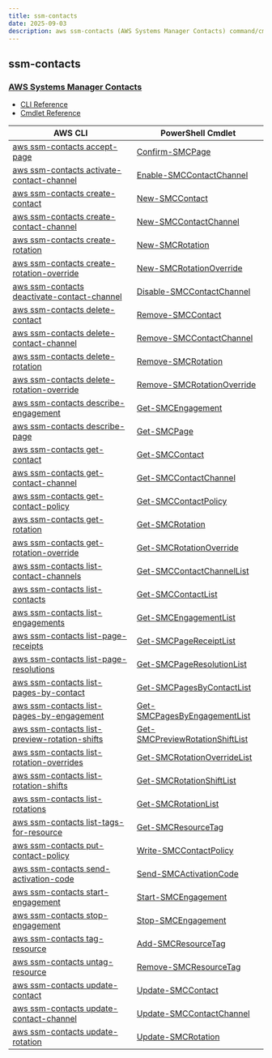 ```yaml
---
title: ssm-contacts
date: 2025-09-03
description: aws ssm-contacts (AWS Systems Manager Contacts) command/cmdlet list.
---
```


## ssm-contacts

### [AWS Systems Manager Contacts](https://aws.amazon.com/systems-manager/)

* [CLI Reference](https://awscli.amazonaws.com/v2/documentation/api/latest/reference/ssm-contacts/index.html)
* [Cmdlet Reference](https://docs.aws.amazon.com/powershell/latest/reference/items/SSMContacts_cmdlets.html)

|AWS CLI|PowerShell Cmdlet|
|----|----|
|[aws ssm-contacts accept-page](https://awscli.amazonaws.com/v2/documentation/api/latest/reference/ssm-contacts/accept-page.html)|[Confirm-SMCPage](https://docs.aws.amazon.com/powershell/latest/reference/items/Confirm-SMCPage.html)|
|[aws ssm-contacts activate-contact-channel](https://awscli.amazonaws.com/v2/documentation/api/latest/reference/ssm-contacts/activate-contact-channel.html)|[Enable-SMCContactChannel](https://docs.aws.amazon.com/powershell/latest/reference/items/Enable-SMCContactChannel.html)|
|[aws ssm-contacts create-contact](https://awscli.amazonaws.com/v2/documentation/api/latest/reference/ssm-contacts/create-contact.html)|[New-SMCContact](https://docs.aws.amazon.com/powershell/latest/reference/items/New-SMCContact.html)|
|[aws ssm-contacts create-contact-channel](https://awscli.amazonaws.com/v2/documentation/api/latest/reference/ssm-contacts/create-contact-channel.html)|[New-SMCContactChannel](https://docs.aws.amazon.com/powershell/latest/reference/items/New-SMCContactChannel.html)|
|[aws ssm-contacts create-rotation](https://awscli.amazonaws.com/v2/documentation/api/latest/reference/ssm-contacts/create-rotation.html)|[New-SMCRotation](https://docs.aws.amazon.com/powershell/latest/reference/items/New-SMCRotation.html)|
|[aws ssm-contacts create-rotation-override](https://awscli.amazonaws.com/v2/documentation/api/latest/reference/ssm-contacts/create-rotation-override.html)|[New-SMCRotationOverride](https://docs.aws.amazon.com/powershell/latest/reference/items/New-SMCRotationOverride.html)|
|[aws ssm-contacts deactivate-contact-channel](https://awscli.amazonaws.com/v2/documentation/api/latest/reference/ssm-contacts/deactivate-contact-channel.html)|[Disable-SMCContactChannel](https://docs.aws.amazon.com/powershell/latest/reference/items/Disable-SMCContactChannel.html)|
|[aws ssm-contacts delete-contact](https://awscli.amazonaws.com/v2/documentation/api/latest/reference/ssm-contacts/delete-contact.html)|[Remove-SMCContact](https://docs.aws.amazon.com/powershell/latest/reference/items/Remove-SMCContact.html)|
|[aws ssm-contacts delete-contact-channel](https://awscli.amazonaws.com/v2/documentation/api/latest/reference/ssm-contacts/delete-contact-channel.html)|[Remove-SMCContactChannel](https://docs.aws.amazon.com/powershell/latest/reference/items/Remove-SMCContactChannel.html)|
|[aws ssm-contacts delete-rotation](https://awscli.amazonaws.com/v2/documentation/api/latest/reference/ssm-contacts/delete-rotation.html)|[Remove-SMCRotation](https://docs.aws.amazon.com/powershell/latest/reference/items/Remove-SMCRotation.html)|
|[aws ssm-contacts delete-rotation-override](https://awscli.amazonaws.com/v2/documentation/api/latest/reference/ssm-contacts/delete-rotation-override.html)|[Remove-SMCRotationOverride](https://docs.aws.amazon.com/powershell/latest/reference/items/Remove-SMCRotationOverride.html)|
|[aws ssm-contacts describe-engagement](https://awscli.amazonaws.com/v2/documentation/api/latest/reference/ssm-contacts/describe-engagement.html)|[Get-SMCEngagement](https://docs.aws.amazon.com/powershell/latest/reference/items/Get-SMCEngagement.html)|
|[aws ssm-contacts describe-page](https://awscli.amazonaws.com/v2/documentation/api/latest/reference/ssm-contacts/describe-page.html)|[Get-SMCPage](https://docs.aws.amazon.com/powershell/latest/reference/items/Get-SMCPage.html)|
|[aws ssm-contacts get-contact](https://awscli.amazonaws.com/v2/documentation/api/latest/reference/ssm-contacts/get-contact.html)|[Get-SMCContact](https://docs.aws.amazon.com/powershell/latest/reference/items/Get-SMCContact.html)|
|[aws ssm-contacts get-contact-channel](https://awscli.amazonaws.com/v2/documentation/api/latest/reference/ssm-contacts/get-contact-channel.html)|[Get-SMCContactChannel](https://docs.aws.amazon.com/powershell/latest/reference/items/Get-SMCContactChannel.html)|
|[aws ssm-contacts get-contact-policy](https://awscli.amazonaws.com/v2/documentation/api/latest/reference/ssm-contacts/get-contact-policy.html)|[Get-SMCContactPolicy](https://docs.aws.amazon.com/powershell/latest/reference/items/Get-SMCContactPolicy.html)|
|[aws ssm-contacts get-rotation](https://awscli.amazonaws.com/v2/documentation/api/latest/reference/ssm-contacts/get-rotation.html)|[Get-SMCRotation](https://docs.aws.amazon.com/powershell/latest/reference/items/Get-SMCRotation.html)|
|[aws ssm-contacts get-rotation-override](https://awscli.amazonaws.com/v2/documentation/api/latest/reference/ssm-contacts/get-rotation-override.html)|[Get-SMCRotationOverride](https://docs.aws.amazon.com/powershell/latest/reference/items/Get-SMCRotationOverride.html)|
|[aws ssm-contacts list-contact-channels](https://awscli.amazonaws.com/v2/documentation/api/latest/reference/ssm-contacts/list-contact-channels.html)|[Get-SMCContactChannelList](https://docs.aws.amazon.com/powershell/latest/reference/items/Get-SMCContactChannelList.html)|
|[aws ssm-contacts list-contacts](https://awscli.amazonaws.com/v2/documentation/api/latest/reference/ssm-contacts/list-contacts.html)|[Get-SMCContactList](https://docs.aws.amazon.com/powershell/latest/reference/items/Get-SMCContactList.html)|
|[aws ssm-contacts list-engagements](https://awscli.amazonaws.com/v2/documentation/api/latest/reference/ssm-contacts/list-engagements.html)|[Get-SMCEngagementList](https://docs.aws.amazon.com/powershell/latest/reference/items/Get-SMCEngagementList.html)|
|[aws ssm-contacts list-page-receipts](https://awscli.amazonaws.com/v2/documentation/api/latest/reference/ssm-contacts/list-page-receipts.html)|[Get-SMCPageReceiptList](https://docs.aws.amazon.com/powershell/latest/reference/items/Get-SMCPageReceiptList.html)|
|[aws ssm-contacts list-page-resolutions](https://awscli.amazonaws.com/v2/documentation/api/latest/reference/ssm-contacts/list-page-resolutions.html)|[Get-SMCPageResolutionList](https://docs.aws.amazon.com/powershell/latest/reference/items/Get-SMCPageResolutionList.html)|
|[aws ssm-contacts list-pages-by-contact](https://awscli.amazonaws.com/v2/documentation/api/latest/reference/ssm-contacts/list-pages-by-contact.html)|[Get-SMCPagesByContactList](https://docs.aws.amazon.com/powershell/latest/reference/items/Get-SMCPagesByContactList.html)|
|[aws ssm-contacts list-pages-by-engagement](https://awscli.amazonaws.com/v2/documentation/api/latest/reference/ssm-contacts/list-pages-by-engagement.html)|[Get-SMCPagesByEngagementList](https://docs.aws.amazon.com/powershell/latest/reference/items/Get-SMCPagesByEngagementList.html)|
|[aws ssm-contacts list-preview-rotation-shifts](https://awscli.amazonaws.com/v2/documentation/api/latest/reference/ssm-contacts/list-preview-rotation-shifts.html)|[Get-SMCPreviewRotationShiftList](https://docs.aws.amazon.com/powershell/latest/reference/items/Get-SMCPreviewRotationShiftList.html)|
|[aws ssm-contacts list-rotation-overrides](https://awscli.amazonaws.com/v2/documentation/api/latest/reference/ssm-contacts/list-rotation-overrides.html)|[Get-SMCRotationOverrideList](https://docs.aws.amazon.com/powershell/latest/reference/items/Get-SMCRotationOverrideList.html)|
|[aws ssm-contacts list-rotation-shifts](https://awscli.amazonaws.com/v2/documentation/api/latest/reference/ssm-contacts/list-rotation-shifts.html)|[Get-SMCRotationShiftList](https://docs.aws.amazon.com/powershell/latest/reference/items/Get-SMCRotationShiftList.html)|
|[aws ssm-contacts list-rotations](https://awscli.amazonaws.com/v2/documentation/api/latest/reference/ssm-contacts/list-rotations.html)|[Get-SMCRotationList](https://docs.aws.amazon.com/powershell/latest/reference/items/Get-SMCRotationList.html)|
|[aws ssm-contacts list-tags-for-resource](https://awscli.amazonaws.com/v2/documentation/api/latest/reference/ssm-contacts/list-tags-for-resource.html)|[Get-SMCResourceTag](https://docs.aws.amazon.com/powershell/latest/reference/items/Get-SMCResourceTag.html)|
|[aws ssm-contacts put-contact-policy](https://awscli.amazonaws.com/v2/documentation/api/latest/reference/ssm-contacts/put-contact-policy.html)|[Write-SMCContactPolicy](https://docs.aws.amazon.com/powershell/latest/reference/items/Write-SMCContactPolicy.html)|
|[aws ssm-contacts send-activation-code](https://awscli.amazonaws.com/v2/documentation/api/latest/reference/ssm-contacts/send-activation-code.html)|[Send-SMCActivationCode](https://docs.aws.amazon.com/powershell/latest/reference/items/Send-SMCActivationCode.html)|
|[aws ssm-contacts start-engagement](https://awscli.amazonaws.com/v2/documentation/api/latest/reference/ssm-contacts/start-engagement.html)|[Start-SMCEngagement](https://docs.aws.amazon.com/powershell/latest/reference/items/Start-SMCEngagement.html)|
|[aws ssm-contacts stop-engagement](https://awscli.amazonaws.com/v2/documentation/api/latest/reference/ssm-contacts/stop-engagement.html)|[Stop-SMCEngagement](https://docs.aws.amazon.com/powershell/latest/reference/items/Stop-SMCEngagement.html)|
|[aws ssm-contacts tag-resource](https://awscli.amazonaws.com/v2/documentation/api/latest/reference/ssm-contacts/tag-resource.html)|[Add-SMCResourceTag](https://docs.aws.amazon.com/powershell/latest/reference/items/Add-SMCResourceTag.html)|
|[aws ssm-contacts untag-resource](https://awscli.amazonaws.com/v2/documentation/api/latest/reference/ssm-contacts/untag-resource.html)|[Remove-SMCResourceTag](https://docs.aws.amazon.com/powershell/latest/reference/items/Remove-SMCResourceTag.html)|
|[aws ssm-contacts update-contact](https://awscli.amazonaws.com/v2/documentation/api/latest/reference/ssm-contacts/update-contact.html)|[Update-SMCContact](https://docs.aws.amazon.com/powershell/latest/reference/items/Update-SMCContact.html)|
|[aws ssm-contacts update-contact-channel](https://awscli.amazonaws.com/v2/documentation/api/latest/reference/ssm-contacts/update-contact-channel.html)|[Update-SMCContactChannel](https://docs.aws.amazon.com/powershell/latest/reference/items/Update-SMCContactChannel.html)|
|[aws ssm-contacts update-rotation](https://awscli.amazonaws.com/v2/documentation/api/latest/reference/ssm-contacts/update-rotation.html)|[Update-SMCRotation](https://docs.aws.amazon.com/powershell/latest/reference/items/Update-SMCRotation.html)|

